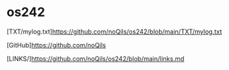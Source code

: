 # os242

[TXT/mylog.txt]https://github.com/noQils/os242/blob/main/TXT/mylog.txt

[GitHub]https://github.com/noQils

[LINKS/]https://github.com/noQils/os242/blob/main/links.md
